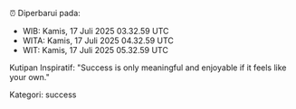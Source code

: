 ⏰ Diperbarui pada:
- WIB: Kamis, 17 Juli 2025 03.32.59 UTC
- WITA: Kamis, 17 Juli 2025 04.32.59 UTC
- WIT: Kamis, 17 Juli 2025 05.32.59 UTC

Kutipan Inspiratif:
"Success is only meaningful and enjoyable if it feels like your own."


Kategori: success

